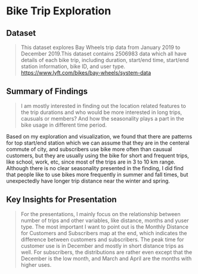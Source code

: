 # Bike Trip Exploration

## Dataset

> This dataset explores Bay Wheels trip data from January 2019 to December 2019.This dataset contains 2506983 data which all have details of each bike trip, including duration, start/end time, start/end station information, bike ID, and user type. https://www.lyft.com/bikes/bay-wheels/system-data


## Summary of Findings

> I am mostly interested in finding out the location related features to the trip durations and who would be more interested in long trips, causuals or members? And how the seasonality plays a part in the bike usage in different time period. 

Based on my exploration and visualization, we found that there are patterns for top start/end station which we can assume that they are in the centeral commute of city, and subscribers use bike more often than causual customers, but they are usually using the bike for short and frequent trips, like school, work, etc, since most of the trips are in 3 to 10 km range. Although there is no clear seasonality presented in the finding, I did find that people like to use bikes more frequently in summer and fall times, but unexpectedly have longer trip distance near the winter and spring. 


## Key Insights for Presentation

> For the presentations, I mainly focus on the relationship between number of trips and other variables, like distance, months and yuser type. The most important I want to point out is the Monthly Distance for Customers and Subscribers map at the end, which indicates the difference between customers and subscribers. The peak time for customer use is in December and mostly in short distance trips as well. For subscribers, the distributions are rather even except that the December is the low month, and March and April are the months with higher uses.
